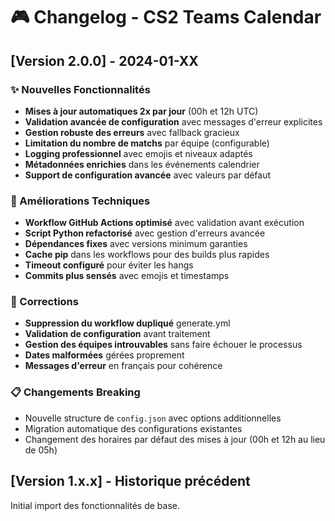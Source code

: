 # 🎮 Changelog - CS2 Teams Calendar

## [Version 2.0.0] - 2024-01-XX

### ✨ Nouvelles Fonctionnalités
- **Mises à jour automatiques 2x par jour** (00h et 12h UTC)
- **Validation avancée de configuration** avec messages d'erreur explicites
- **Gestion robuste des erreurs** avec fallback gracieux
- **Limitation du nombre de matchs** par équipe (configurable)
- **Logging professionnel** avec emojis et niveaux adaptés
- **Métadonnées enrichies** dans les événements calendrier
- **Support de configuration avancée** avec valeurs par défaut

### 🔧 Améliorations Techniques
- **Workflow GitHub Actions optimisé** avec validation avant exécution
- **Script Python refactorisé** avec gestion d'erreurs avancée
- **Dépendances fixes** avec versions minimum garanties
- **Cache pip** dans les workflows pour des builds plus rapides
- **Timeout configuré** pour éviter les hangs
- **Commits plus sensés** avec emojis et timestamps

### 🐛 Corrections
- **Suppression du workflow dupliqué** generate.yml
- **Validation de configuration** avant traitement
- **Gestion des équipes introuvables** sans faire échouer le processus
- **Dates malformées** gérées proprement
- **Messages d'erreur** en français pour cohérence

### 📋 Changements Breaking
- Nouvelle structure de `config.json` avec options additionnelles
- Migration automatique des configurations existantes
- Changement des horaires par défaut des mises à jour (00h et 12h au lieu de 05h)

## [Version 1.x.x] - Historique précédent
Initial import des fonctionnalités de base.
